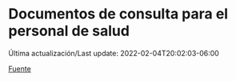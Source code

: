 # Documentos de consulta para el personal de salud

Última actualización/Last update: 2022-02-04T20:02:03-06:00

 [Fuente](https://coronavirus.gob.mx/personal-de-salud/documentos-de-consulta/)
